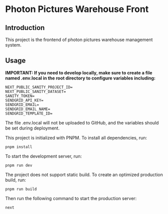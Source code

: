 # Photon Pictures Warehouse Front

## Introduction

This project is the frontend of photon pictures warehouse management system.

## Usage

**IMPORTANT: If you need to develop locally, make sure to create a file named .env.local in the root directory to configure variables including:**

```shell
NEXT_PUBLIC_SANITY_PROJECT_ID=
NEXT_PUBLIC_SANITY_DATASET=
SANITY_TOKEN=
SENDGRID_API_KEY=
SENDGRID_EMAIL=
SENDGRID_EMAIL_NAME=
SENDGRID_TEMPLATE_ID=
```

The file .env.local will not be uploaded to GitHub, and the variables should be set during deployment.

This project is initialized with PNPM. To install all dependencies, run:

```shell
pnpm install
```

To start the development server, run:

```shell
pnpm run dev
```

The project does not support static build. To create an optimized production build, run:

```shell
pnpm run build
```

Then run the following command to start the production server:

```shell
next
```
